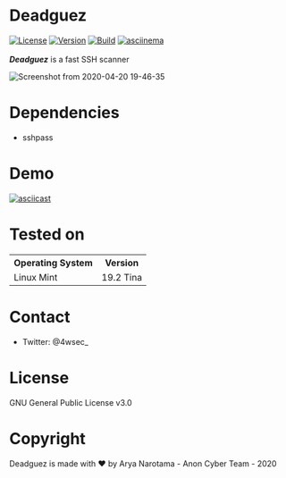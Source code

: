 # Deadguez
[![License](https://img.shields.io/badge/License-GPL-red.svg)](https://github.com/aryanrtm/KawaiiDeauther/blob/master/LICENSE)  [![Version](https://img.shields.io/badge/Release-1.2-blue.svg?maxAge=259200)]()  [![Build](https://img.shields.io/badge/Supported_OS-Linux-green.svg)]()  [![asciinema](https://img.shields.io/badge/asciinema-Demo-red.svg)](https://asciinema.org/a/294970)
<br/>
<br/>
***Deadguez*** is a fast SSH scanner

![Screenshot from 2020-04-20 19-46-35](https://user-images.githubusercontent.com/32659320/79754004-064c5480-8341-11ea-9098-eca4cdeceada.png)


Dependencies
=

- sshpass


Demo
=
[![asciicast](https://asciinema.org/a/322011.png)](https://asciinema.org/a/322011?autoplay=1&loop=1)


Tested on
=

<table>
    <tr>
        <th>Operating System</th>
        <th> Version </th>
    </tr>
    <tr>
        <td>Linux Mint</td>
        <td> 19.2 Tina </td>
    </tr>
</table>


Contact
=
- Twitter: @4wsec_


License
=
GNU General Public License v3.0


Copyright
=
Deadguez is made with ❤️ by Arya Narotama - Anon Cyber Team - 2020

